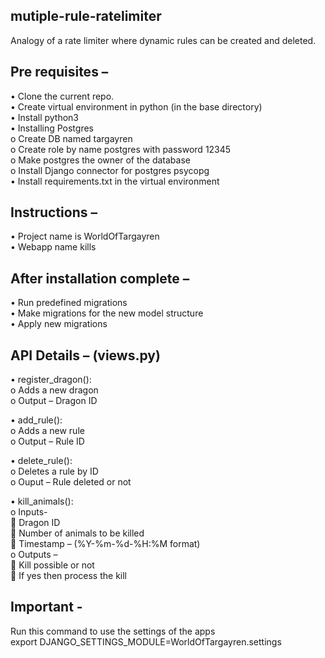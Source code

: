 ## mutiple-rule-ratelimiter
Analogy of a rate limiter where dynamic rules can be created and deleted.  

## Pre requisites –   
  •	Clone the current repo.  
  •	Create virtual environment in python (in the base directory)  
  •	Install python3  
  •	Installing Postgres  
      o	Create DB named targayren  
      o	Create role by name postgres with password 12345  
      o	Make postgres the owner of the database  
      o	Install Django connector for postgres psycopg   
  •	Install requirements.txt in the virtual environment  

## Instructions – 
  •	Project name is WorldOfTargayren  
  •	Webapp name kills  

## After installation complete – 
  •	Run predefined migrations  
  •	Make migrations for the new model structure  
  •	Apply new migrations  

## API Details – (views.py)
  •	register_dragon():  
    o	Adds a new dragon  
    o	Output – Dragon ID  
   
  •	add_rule():  
    o	Adds a new rule  
    o	Output – Rule ID  
   
  •	delete_rule():  
    o	Deletes a rule by ID  
    o	Ouput – Rule deleted or not  
    
  •	kill_animals():  
      o  Inputs-   
                	Dragon ID  
                	Number of animals to be killed  
                	Timestamp – (%Y-%m-%d-%H:%M format)  
      o	Outputs –   
                	Kill possible or not  
                	If yes then process the kill  


## Important -   
Run this command to use the settings of the apps  
export DJANGO_SETTINGS_MODULE=WorldOfTargayren.settings  
